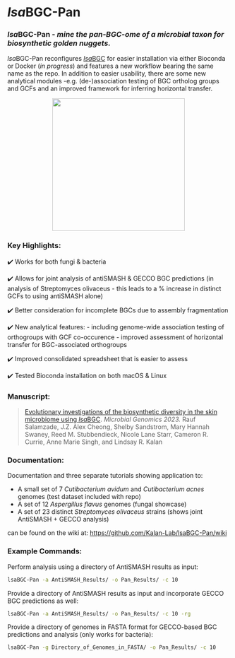 # *lsa*BGC-Pan

### *lsa*BGC-Pan - *mine the pan-BGC-ome of a microbial taxon for biosynthetic golden nuggets.*

*lsa*BGC-Pan reconfigures [*lsa*BGC](https://github.com/Kalan-Lab/lsaBGC) for easier installation via either Bioconda or Docker (_in progress_) and features a new workflow bearing the same name as the repo. In addition to easier usability, there are some new analytical modules -e.g. (de-)association testing of BGC ortholog groups and GCFs and an improved framework for inferring horizontal transfer. 

<p align="center">
<img src="https://github.com/Kalan-Lab/lsaBGC-Pan/assets/4260723/3aa3426e-39d6-4d25-91a3-44be288a6ad4" width="300">
</p>

### Key Highlights:

✔️ Works for both fungi & bacteria

✔️ Allows for joint analysis of antiSMASH & GECCO BGC predictions (in analysis of Streptomyces olivaceus - this leads to a % increase in distinct GCFs to using antiSMASH alone)

✔️ Better consideration for incomplete BGCs due to assembly fragmentation

✔️ New analytical features:
    - including genome-wide association testing of orthogroups with GCF co-occurence
    - improved assessment of horizontal transfer for BGC-associated orthogroups

✔️ Improved consolidated spreadsheet that is easier to assess

✔️ Tested Bioconda installation on both macOS & Linux

### Manuscript:

> [Evolutionary investigations of the biosynthetic diversity in the skin microbiome using *lsa*BGC](https://www.microbiologyresearch.org/content/journal/mgen/10.1099/mgen.0.000988). *Microbial Genomics 2023.* Rauf Salamzade, J.Z. Alex Cheong, Shelby Sandstrom, Mary Hannah Swaney, Reed M. Stubbendieck, Nicole Lane Starr, Cameron R. Currie, Anne Marie Singh, and Lindsay R. Kalan

### Documentation:

Documentation and three separate tutorials showing application to:

* A small set of 7 *Cutibacterium avidum* and *Cutibacterium acnes* genomes (test dataset included with repo)
* A set of 12 *Aspergillus flavus* genomes (fungal showcase)
* A set of 23 distinct *Streptomyces olivaceus* strains (shows joint AntiSMASH + GECCO analysis)

can be found on the wiki at: https://github.com/Kalan-Lab/lsaBGC-Pan/wiki

### Example Commands:

Perform analysis using a directory of AntiSMASH results as input:

```bash
lsaBGC-Pan -a AntiSMASH_Results/ -o Pan_Results/ -c 10
```

Provide a directory of AntiSMASH results as input and incorporate GECCO BGC predictions as well:

```bash
lsaBGC-Pan -a AntiSMASH_Results/ -o Pan_Results/ -c 10 -rg
```

Provide a directory of genomes in FASTA format for GECCO-based BGC predictions and analysis (only works for bacteria): 

```bash
lsaBGC-Pan -g Directory_of_Genomes_in_FASTA/ -o Pan_Results/ -c 10
```
